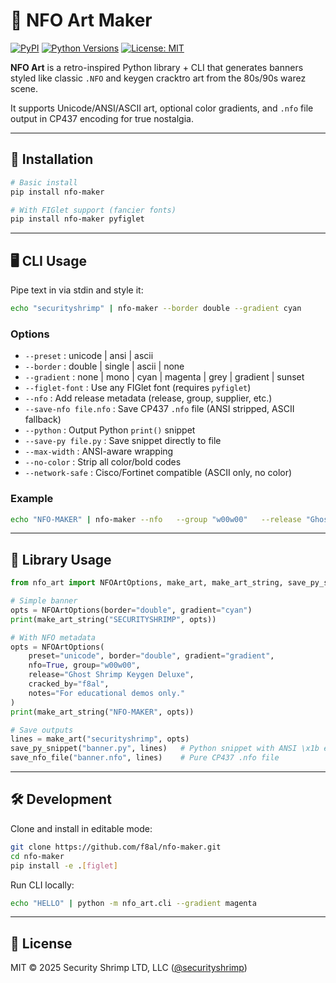 # 🎨 NFO Art Maker

[![PyPI](https://img.shields.io/pypi/v/nfo-maker.svg)](https://pypi.org/project/nfo-art/)
[![Python Versions](https://img.shields.io/pypi/pyversions/nfo-maker.svg)](https://pypi.org/project/nfo-art/)
[![License: MIT](https://img.shields.io/badge/License-MIT-yellow.svg)](LICENSE)

**NFO Art** is a retro-inspired Python library + CLI that generates banners styled like classic `.NFO` and keygen cracktro art from the 80s/90s warez scene.

It supports Unicode/ANSI/ASCII art, optional color gradients, and `.nfo` file output in CP437 encoding for true nostalgia.

---

## 🚀 Installation

```bash
# Basic install
pip install nfo-maker

# With FIGlet support (fancier fonts)
pip install nfo-maker pyfiglet
```

---

## 🖥️ CLI Usage

Pipe text in via stdin and style it:

```bash
echo "securityshrimp" | nfo-maker --border double --gradient cyan
```

### Options

- `--preset` : unicode | ansi | ascii
- `--border` : double | single | ascii | none
- `--gradient` : none | mono | cyan | magenta | grey | gradient | sunset
- `--figlet-font` : Use any FIGlet font (requires `pyfiglet`)
- `--nfo` : Add release metadata (release, group, supplier, etc.)
- `--save-nfo file.nfo` : Save CP437 `.nfo` file (ANSI stripped, ASCII fallback)
- `--python` : Output Python `print()` snippet
- `--save-py file.py` : Save snippet directly to file
- `--max-width` : ANSI-aware wrapping
- `--no-color` : Strip all color/bold codes
- `--network-safe` : Cisco/Fortinet compatible (ASCII only, no color)

### Example

```bash
echo "NFO-MAKER" | nfo-maker --nfo   --group "w00w00"   --release "Ghost Shrimp Keygen Deluxe Art Maker"   --cracked-by "f8al"   --title "Crustacean Release"   --preset unicode --border double --gradient gradient   --save-py banner.py --save-nfo banner.nfo
```

---

## 🐍 Library Usage

```python
from nfo_art import NFOArtOptions, make_art, make_art_string, save_py_snippet, save_nfo_file

# Simple banner
opts = NFOArtOptions(border="double", gradient="cyan")
print(make_art_string("SECURITYSHRIMP", opts))

# With NFO metadata
opts = NFOArtOptions(
    preset="unicode", border="double", gradient="gradient",
    nfo=True, group="w00w00",
    release="Ghost Shrimp Keygen Deluxe",
    cracked_by="f8al",
    notes="For educational demos only."
)
print(make_art_string("NFO-MAKER", opts))

# Save outputs
lines = make_art("securityshrimp", opts)
save_py_snippet("banner.py", lines)   # Python snippet with ANSI \x1b escapes
save_nfo_file("banner.nfo", lines)    # Pure CP437 .nfo file
```

---

## 🛠️ Development

Clone and install in editable mode:

```bash
git clone https://github.com/f8al/nfo-maker.git
cd nfo-maker
pip install -e .[figlet]
```

Run CLI locally:

```bash
echo "HELLO" | python -m nfo_art.cli --gradient magenta
```

---

## 📜 License

MIT © 2025 Security Shrimp LTD, LLC ([@securityshrimp](https://securityshrimp.com))
